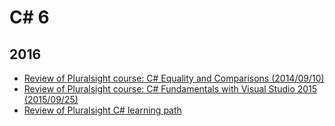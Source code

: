 C# 6
====

2016
----
* [Review of Pluralsight course: C# Equality and Comparisons (2014/09/10)](blog/2016/07/pluralsight-c-sharp-equality-and-comparisons-2014-09-10.md)
* [Review of Pluralsight course: C# Fundamentals with Visual Studio 2015 (2015/09/25)](blog/2016/07/pluralsight-c-sharp-fundamentals-with-visual-studio-2015-2015-09-25.md)
* [Review of Pluralsight C# learning path](blog/2016/07/pluralsight-c-sharp-learning-path.md)
